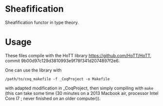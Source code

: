 Sheafification
==============

Sheafification functor in type theory.

# Usage #
These files compile with the HoTT library https://github.com/HoTT/HoTT, commit 9b00d97c129d3810993e9f78f341d2074897f2e6.

One can use the library with
```
/path/to/coq_makefile -f _CoqProject -o Makefile
```
with adapted modification in _CoqProject, 
then simply compiling with `make` (this can take some time (30 minutes
on a 2013 Macbook air, processor Intel Core I7 ; never finished on an
older computer)).
